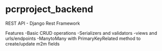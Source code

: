 # pcrproject_backend

REST API - Django Rest Framework

Features
-Basic CRUD operations
-Serializers and validators
-views and urls/endpoints
-ManytoMany with PrimaryKeyRelated method to create/update m2m fields
